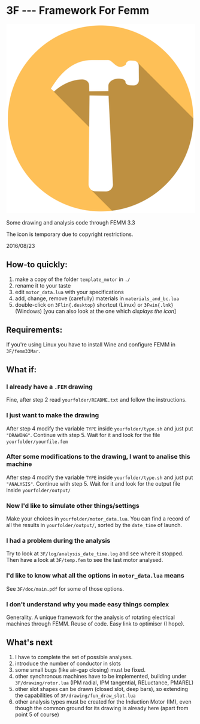 # 3F --- Framework For Femm

![](./3F/more/3F.png)

Some drawing and analysis code through FEMM 3.3

The icon is temporary due to copyright restrictions.

2016/08/23


## How-to quickly:
1. make a copy of the folder `template_motor` in `./`
2. rename it to your taste
3. edit `motor_data.lua` with your specifications
4. add, change, remove (carefully) materials in `materials_and_bc.lua`
5. double-click on `3Flin{.desktop}` shortcut (Linux) or `3Fwin{.lnk}` (Windows) [you can also look at the one which *displays the icon*]


## Requirements:
If you're using Linux you have to install Wine and configure FEMM
in `3F/femm33Mar`.


## What if:

### I already have a `.FEM` drawing

Fine, after step 2 read `yourfolder/README.txt` and follow the instructions.


### I just want to make the drawing

After step 4 modify the variable `TYPE` inside `yourfolder/type.sh`
and just put `"DRAWING"`. Continue with step 5.
Wait for it and look for the file `yourfolder/yourfile.fem`


### After some modifications to the drawing, I want to analise this machine

After step 4 modify the variable `TYPE` inside `yourfolder/type.sh`
and just put `"ANALYSIS"`. Continue with step 5.
Wait for it and look for the output file inside `yourfolder/output/`


### Now I'd like to simulate other things/settings

Make your choices in `yourfolder/motor_data.lua`. You can find a record
of all the results in `yourfolder/output/`, sorted by the `date_time` of
launch.


[//]: # (### I'm on Windows)

[//]: # (Don't worry, a pretty handy shortcut is coming for Windows too!)


### I had a problem during the analysis

Try to look at `3F/log/analysis_date_time.log` and see where it stopped.
Then have a look at `3F/temp.fem` to see the last motor analysed.


### I'd like to know what all the options in `motor_data.lua` means

See `3F/doc/main.pdf` for some of those options.


### I don't understand why you made easy things complex

Generality. A unique framework for the analysis of rotating electrical machines through FEMM.
Reuse of code. Easy link to optimiser (I hope).



## What's next

1. I have to complete the set of possible analyses.
2. introduce the number of conductor in slots
3. some small bugs (like air-gap closing) must be fixed.
4. other synchronous machines have to be implemented, building under
   `3F/drawing/rotor.lua` (IPM radial, IPM tangential, RELuctance, PMAREL)
5. other slot shapes can be drawn (closed slot, deep bars), so extending
   the capabilities of `3F/drawing/fun_draw_slot.lua`
6. other analysis types must be created for the Induction Motor (IM),
   even though the common ground for its drawing is already here
   (apart from point 5 of course)
